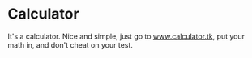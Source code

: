 # Calculator
It's a calculator. Nice and simple, just go to www.calculator.tk, put your math in, and don't cheat on your test.
